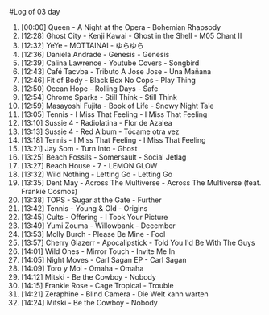 #Log of 03 day

1. [00:00] Queen - A Night at the Opera - Bohemian Rhapsody
1. [12:28] Ghost City - Kenji Kawai - Ghost in the Shell - M05 Chant II
1. [12:32] YeYe - MOTTAINAI - ゆらゆら
1. [12:36] Daniela Andrade - Genesis - Genesis
1. [12:39] Calina Lawrence - Youtube Covers - Songbird
1. [12:43] Café Tacvba - Tributo A Jose Jose - Una Mañana
1. [12:46] Fit of Body - Black Box No Cops - Play Thing
1. [12:50] Ocean Hope - Rolling Days - Safe
1. [12:54] Chrome Sparks - Still Think - Still Think
1. [12:59] Masayoshi Fujita - Book of Life - Snowy Night Tale
1. [13:05] Tennis - I Miss That Feeling - I Miss That Feeling
1. [13:10] Sussie 4 - Radiolatina - Flor de Azalea
1. [13:13] Sussie 4 - Red Album - Tócame otra vez
1. [13:18] Tennis - I Miss That Feeling - I Miss That Feeling
1. [13:21] Jay Som - Turn Into - Ghost
1. [13:25] Beach Fossils - Somersault - Social Jetlag
1. [13:27] Beach House - 7 - LEMON GLOW
1. [13:32] Wild Nothing - Letting Go - Letting Go
1. [13:35] Dent May - Across The Multiverse - Across The Multiverse (feat. Frankie Cosmos)
1. [13:38] TOPS - Sugar at the Gate - Further
1. [13:42] Tennis - Young & Old - Origins
1. [13:45] Cults - Offering - I Took Your Picture
1. [13:49] Yumi Zouma - Willowbank - December
1. [13:53] Molly Burch - Please Be Mine - Fool
1. [13:57] Cherry Glazerr - Apocalipstick - Told You I'd Be With The Guys
1. [14:01] Wild Ones - Mirror Touch - Invite Me In
1. [14:05] Night Moves - Carl Sagan EP - Carl Sagan
1. [14:09] Toro y Moi - Omaha - Omaha
1. [14:12] Mitski - Be the Cowboy - Nobody
1. [14:15] Frankie Rose - Cage Tropical - Trouble
1. [14:21] Zeraphine - Blind Camera - Die Welt kann warten
1. [14:24] Mitski - Be the Cowboy - Nobody
